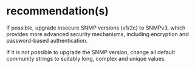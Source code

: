 # recommendation(s)

If possible, upgrade insecure SNMP versions (v1/2c) to SNMPv3, which provides more advanced security mechanisms, including encryption and password-based authentication. 

If it is not possible to upgrade the SNMP version, change all default community strings to suitably long, complex and unique values. 
